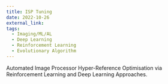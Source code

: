 ```yaml
---
title: ISP Tuning
date: 2022-10-26
external_link: 
tags:
  - Imaging/ML/AL
  - Deep Learning 
  - Reinforcement Learning
  - Evolutionary Algorithm
---
```


Automated Image Processor Hyper-Reference Optimisation via Reinforcement Learning and Deep Learning Approaches.

<!--more-->
